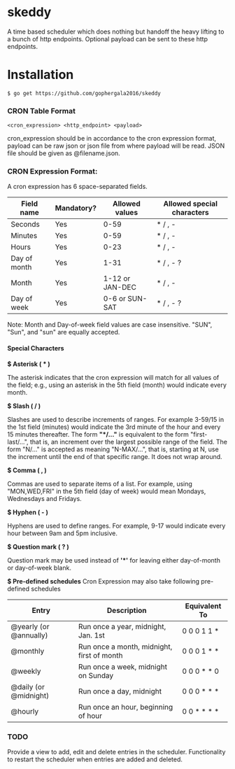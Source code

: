 # skeddy

A time based scheduler which does nothing but handoff the heavy lifting to a bunch of http endpoints. Optional payload can be sent to these http endpoints.

# Installation

```
$ go get https://github.com/gophergala2016/skeddy
```
### CRON Table Format

```
<cron_expression> <http_endpoint> <payload>
```

cron_expression should be in accordance to the cron expression format, payload can be raw json or json file from where payload will be read. JSON file should be given as @filename.json.


### CRON Expression Format:

A cron expression has 6 space-separated fields.

Field name   | Mandatory? | Allowed values  | Allowed special characters
----------   | ---------- | --------------  | --------------------------
Seconds      | Yes        | 0-59            | * / , -
Minutes      | Yes        | 0-59            | * / , -
Hours        | Yes        | 0-23            | * / , -
Day of month | Yes        | 1-31            | * / , - ?
Month        | Yes        | 1-12 or JAN-DEC | * / , -
Day of week  | Yes        | 0-6 or SUN-SAT  | * / , - ?
Note: Month and Day-of-week field values are case insensitive. "SUN", "Sun", and "sun" are equally accepted.

#### Special Characters
**$ Asterisk ( * )**

The asterisk indicates that the cron expression will match for all values of the field; e.g., using an asterisk in the 5th field (month) would indicate every month.

**$ Slash ( / )**

Slashes are used to describe increments of ranges. For example 3-59/15 in the 1st field (minutes) would indicate the 3rd minute of the hour and every 15 minutes thereafter. The form **"*\/..."** is equivalent to the form "first-last/...", that is, an increment over the largest possible range of the field. The form "N/..." is accepted as meaning "N-MAX/...", that is, starting at N, use the increment until the end of that specific range. It does not wrap around.

**$ Comma ( , )**

Commas are used to separate items of a list. For example, using "MON,WED,FRI" in the 5th field (day of week) would mean Mondays, Wednesdays and Fridays.

**$ Hyphen ( - )**

Hyphens are used to define ranges. For example, 9-17 would indicate every hour between 9am and 5pm inclusive.

**$ Question mark ( ? )**

Question mark may be used instead of **'*'** for leaving either day-of-month or day-of-week blank.

**$ Pre-defined schedules**
Cron Expression may also take following pre-defined schedules

Entry                  | Description                                | Equivalent To
-----                  | -----------                                | -------------
@yearly (or @annually) | Run once a year, midnight, Jan. 1st        | 0 0 0 1 1 *
@monthly               | Run once a month, midnight, first of month | 0 0 0 1 * *
@weekly                | Run once a week, midnight on Sunday        | 0 0 0 * * 0
@daily (or @midnight)  | Run once a day, midnight                   | 0 0 0 * * *
@hourly                | Run once an hour, beginning of hour        | 0 0 * * * *


### TODO

Provide a view to add, edit and delete entries in the scheduler. Functionality to restart the scheduler when entries are added and deleted.
